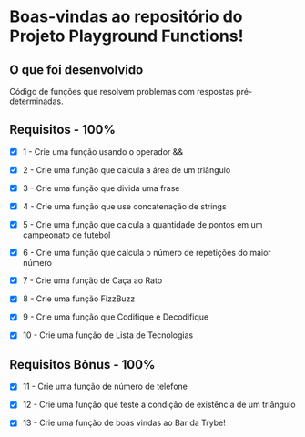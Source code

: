 # Boas-vindas ao repositório do Projeto Playground Functions!


## O que foi desenvolvido 

   Código de funções que resolvem problemas com respostas pré-determinadas. 


## Requisitos - 100%


- [x]  1 - Crie uma função usando o operador &&

- [x]  2 - Crie uma função que calcula a área de um triângulo

- [x]  3 - Crie uma função que divida uma frase

- [x]  4 - Crie uma função que use concatenação de strings

- [x]  5 - Crie uma função que calcula a quantidade de pontos em um campeonato de futebol

- [x]  6 - Crie uma função que calcula o número de repetições do maior número

- [x]  7 - Crie uma função de Caça ao Rato

- [x]  8 - Crie uma função FizzBuzz

- [x]  9 - Crie uma função que Codifique e Decodifique

- [x]  10 - Crie uma função de Lista de Tecnologias


## Requisitos Bônus - 100%


- [x]  11 - Crie uma função de número de telefone

- [x]  12 - Crie uma função que teste a condição de existência de um triângulo

- [x]  13 - Crie uma função de boas vindas ao Bar da Trybe!



